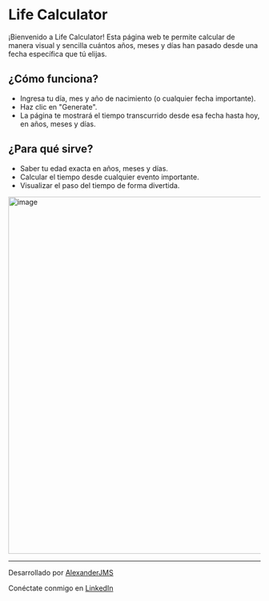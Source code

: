# Life Calculator

¡Bienvenido a Life Calculator! Esta página web te permite calcular de manera visual y sencilla cuántos años, meses y días han pasado desde una fecha específica que tú elijas.

## ¿Cómo funciona?

- Ingresa tu día, mes y año de nacimiento (o cualquier fecha importante).
- Haz clic en "Generate".
- La página te mostrará el tiempo transcurrido desde esa fecha hasta hoy, en años, meses y días.

## ¿Para qué sirve?

- Saber tu edad exacta en años, meses y días.
- Calcular el tiempo desde cualquier evento importante.
- Visualizar el paso del tiempo de forma divertida.

<img width="854" height="714" alt="image" src="https://github.com/user-attachments/assets/ae7b29e2-089d-44a3-a92d-2c0ab85d012c" />


---

Desarrollado por [AlexanderJMS](https://github.com/Alexanderjms)

Conéctate conmigo en [LinkedIn](https://www.linkedin.com/in/alexanderjms/)

